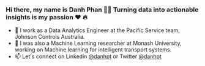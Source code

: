 ### Hi there, my name is Danh Phan 👋👋 Turning data into actionable insights is my passion :heart: :fire:
- 🌱 I work as a Data Analytics Engineer at the Pacific Service team, Johnson Controls Australia.
- 🔭 I was also a Machine Learning researcher at Monash University, working on Machine learning for intelligent transport systems.
- 📫 Let's connect on Linkedin <a href="https://www.linkedin.com/in/danhpt">@danhpt</a> or Twitter <a href="https://twitter.com/danhpt">@danhpt</a>


<!--
**danhphan/danhphan** is a ✨ _special_ ✨ repository because its `README.md` (this file) appears on your GitHub profile.

Here are some ideas to get you started:

- 🔭 I’m currently working on ...
- 🌱 I’m currently learning ...
- 👯 I’m looking to collaborate on ...
- 🤔 I’m looking for help with ...
- 💬 Ask me about ...
- 📫 How to reach me: ...
- 😄 Pronouns: ...
- ⚡ Fun fact: ...
-->
